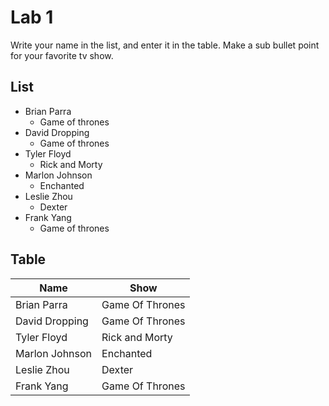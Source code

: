 # Lab 1
Write your name in the list, and enter it in the table. Make a sub bullet point for your favorite tv show.

## List
* Brian Parra
  * Game of thrones
* David Dropping
  * Game of thrones
* Tyler Floyd
    * Rick and Morty
* Marlon Johnson
    * Enchanted
* Leslie Zhou
    * Dexter
* Frank Yang
  * Game of thrones


## Table
| Name | Show|
| ------------- | ------------- |
| Brian Parra     | Game Of Thrones|
| David Dropping     | Game Of Thrones|
| Tyler Floyd | Rick and Morty|
| Marlon Johnson | Enchanted |
| Leslie Zhou | Dexter |
| Frank Yang   | Game Of Thrones|
